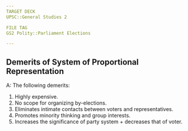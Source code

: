 ```yaml
---
TARGET DECK
UPSC::General Studies 2

FILE TAG
GS2 Polity::Parliament Elections

---
```


## Demerits of System of Proportional Representation
A: The following demerits:
1. Highly expensive.
2. No scope for organizing by-elections.
3. Eliminates intimate contacts between voters and representatives.
4. Promotes minority thinking and group interests.
5. Increases the significance of party system + decreases that of voter.
<!--ID: 1606265845095-->
